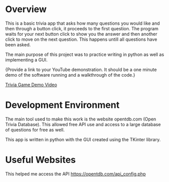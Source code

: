 # Overview

This is a basic trivia app that asks how many questions you would like and then through a button click, it proceeds to the first question. The program waits for your next button click to show you the answer and then another click to move on the next question. This happens untill all questions have been asked. 

The main purpose of this project was to practice writing in python as well as implementing a GUI. 

{Provide a link to your YouTube demonstration.  It should be a one minute demo of the software running and a walkthrough of the code.}

[Trivia Game Demo Video](https://youtu.be/Dgr5payr3aE)

# Development Environment

The main tool used to make this work is the website opentdb.com (Open Trivia Database). This allowed free API use and access to a large database of questions for free as well. 

This app is written in python with the GUI created using the TKinter library. 
# Useful Websites
This helped me access the API
https://opentdb.com/api_config.php
